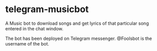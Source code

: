 # telegram-musicbot

A Music bot to download songs and get lyrics of that particular song entered in the chat window. 

The bot has been deployed on Telegram messenger. @Foolsbot is the username of the bot.


